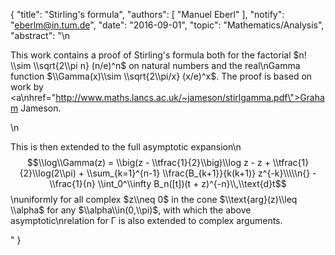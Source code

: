 {
    "title": "Stirling's formula",
    "authors": [
        "Manuel Eberl"
    ],
    "notify": "eberlm@in.tum.de",
    "date": "2016-09-01",
    "topic": "Mathematics/Analysis",
    "abstract": "\n<p>This work contains a proof of Stirling's formula both for the factorial $n! \\sim \\sqrt{2\\pi n} (n/e)^n$ on natural numbers and the real\nGamma function $\\Gamma(x)\\sim \\sqrt{2\\pi/x} (x/e)^x$. The proof is based on work by <a\nhref=\"http://www.maths.lancs.ac.uk/~jameson/stirlgamma.pdf\">Graham Jameson</a>.</p>\n<p>This is then extended to the full asymptotic expansion\n$$\\log\\Gamma(z) = \\big(z - \\tfrac{1}{2}\\big)\\log z - z + \\tfrac{1}{2}\\log(2\\pi) + \\sum_{k=1}^{n-1} \\frac{B_{k+1}}{k(k+1)} z^{-k}\\\\\n{} - \\frac{1}{n} \\int_0^\\infty B_n([t])(t + z)^{-n}\\,\\text{d}t$$\nuniformly for all complex $z\\neq 0$ in the cone $\\text{arg}(z)\\leq \\alpha$ for any $\\alpha\\in(0,\\pi)$, with which the above asymptotic\nrelation for &Gamma; is also extended to complex arguments.</p>"
}